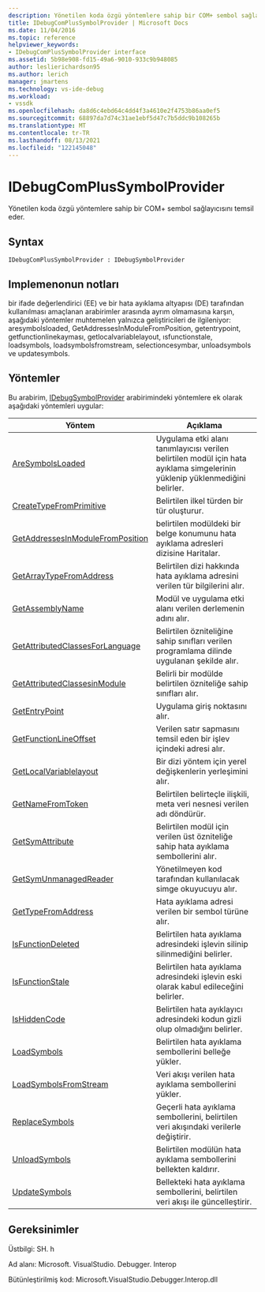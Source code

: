 ```yaml
---
description: Yönetilen koda özgü yöntemlere sahip bir COM+ sembol sağlayıcısını temsil eder.
title: IDebugComPlusSymbolProvider | Microsoft Docs
ms.date: 11/04/2016
ms.topic: reference
helpviewer_keywords:
- IDebugComPlusSymbolProvider interface
ms.assetid: 5b98e908-fd15-49a6-9010-933c9b948085
author: leslierichardson95
ms.author: lerich
manager: jmartens
ms.technology: vs-ide-debug
ms.workload:
- vssdk
ms.openlocfilehash: da8d6c4ebd64c4dd4f3a4610e2f4753b86aa0ef5
ms.sourcegitcommit: 68897da7d74c31ae1ebf5d47c7b5ddc9b108265b
ms.translationtype: MT
ms.contentlocale: tr-TR
ms.lasthandoff: 08/13/2021
ms.locfileid: "122145048"
---
```

# <a name="idebugcomplussymbolprovider"></a>IDebugComPlusSymbolProvider
Yönetilen koda özgü yöntemlere sahip bir COM+ sembol sağlayıcısını temsil eder.

## <a name="syntax"></a>Syntax

```
IDebugComPlusSymbolProvider : IDebugSymbolProvider
```

## <a name="notes-for-implementers"></a>Implemenonun notları
 bir ifade değerlendirici (EE) ve bir hata ayıklama altyapısı (DE) tarafından kullanılması amaçlanan arabirimler arasında ayrım olmamasına karşın, aşağıdaki yöntemler muhtemelen yalnızca geliştiricileri de ilgileniyor: aresymbolsloaded, GetAddressesInModuleFromPosition, getentrypoint, getfunctionlinekayması, getlocalvariablelayout, ısfunctionstale, loadsymbols, loadsymbolsfromstream, selectioncesymbar, unloadsymbols ve updatesymbols.

## <a name="methods"></a>Yöntemler
 Bu arabirim, [IDebugSymbolProvider](../../../extensibility/debugger/reference/idebugsymbolprovider.md) arabirimindeki yöntemlere ek olarak aşağıdaki yöntemleri uygular:

|Yöntem|Açıklama|
|------------|-----------------|
|[AreSymbolsLoaded](../../../extensibility/debugger/reference/idebugcomplussymbolprovider-aresymbolsloaded.md)|Uygulama etki alanı tanımlayıcısı verilen belirtilen modül için hata ayıklama simgelerinin yüklenip yüklenmediğini belirler.|
|[CreateTypeFromPrimitive](../../../extensibility/debugger/reference/idebugcomplussymbolprovider-createtypefromprimitive.md)|Belirtilen ilkel türden bir tür oluşturur.|
|[GetAddressesInModuleFromPosition](../../../extensibility/debugger/reference/idebugcomplussymbolprovider-getaddressesinmodulefromposition.md)|belirtilen modüldeki bir belge konumunu hata ayıklama adresleri dizisine Haritalar.|
|[GetArrayTypeFromAddress](../../../extensibility/debugger/reference/idebugcomplussymbolprovider-getarraytypefromaddress.md)|Belirtilen dizi hakkında hata ayıklama adresini verilen tür bilgilerini alır.|
|[GetAssemblyName](../../../extensibility/debugger/reference/idebugcomplussymbolprovider-getassemblyname.md)|Modül ve uygulama etki alanı verilen derlemenin adını alır.|
|[GetAttributedClassesForLanguage](../../../extensibility/debugger/reference/idebugcomplussymbolprovider-getattributedclassesforlanguage.md)|Belirtilen özniteliğine sahip sınıfları verilen programlama dilinde uygulanan şekilde alır.|
|[GetAttributedClassesinModule](../../../extensibility/debugger/reference/idebugcomplussymbolprovider-getattributedclassesinmodule.md)|Belirli bir modülde belirtilen özniteliğe sahip sınıfları alır.|
|[GetEntryPoint](../../../extensibility/debugger/reference/idebugcomplussymbolprovider-getentrypoint.md)|Uygulama giriş noktasını alır.|
|[GetFunctionLineOffset](../../../extensibility/debugger/reference/idebugcomplussymbolprovider-getfunctionlineoffset.md)|Verilen satır sapmasını temsil eden bir işlev içindeki adresi alır.|
|[GetLocalVariablelayout](../../../extensibility/debugger/reference/idebugcomplussymbolprovider-getlocalvariablelayout.md)|Bir dizi yöntem için yerel değişkenlerin yerleşimini alır.|
|[GetNameFromToken](../../../extensibility/debugger/reference/idebugcomplussymbolprovider-getnamefromtoken.md)|Belirtilen belirteçle ilişkili, meta veri nesnesi verilen adı döndürür.|
|[GetSymAttribute](../../../extensibility/debugger/reference/idebugcomplussymbolprovider-getsymattribute.md)|Belirtilen modül için verilen üst özniteliğe sahip hata ayıklama sembollerini alır.|
|[GetSymUnmanagedReader](../../../extensibility/debugger/reference/idebugcomplussymbolprovider-getsymunmanagedreader.md)|Yönetilmeyen kod tarafından kullanılacak simge okuyucuyu alır.|
|[GetTypeFromAddress](../../../extensibility/debugger/reference/idebugcomplussymbolprovider-gettypefromaddress.md)|Hata ayıklama adresi verilen bir sembol türüne alır.|
|[IsFunctionDeleted](../../../extensibility/debugger/reference/idebugcomplussymbolprovider-isfunctiondeleted.md)|Belirtilen hata ayıklama adresindeki işlevin silinip silinmediğini belirler.|
|[IsFunctionStale](../../../extensibility/debugger/reference/idebugcomplussymbolprovider-isfunctionstale.md)|Belirtilen hata ayıklama adresindeki işlevin eski olarak kabul edileceğini belirler.|
|[IsHiddenCode](../../../extensibility/debugger/reference/idebugcomplussymbolprovider-ishiddencode.md)|Belirtilen hata ayıklayıcı adresindeki kodun gizli olup olmadığını belirler.|
|[LoadSymbols](../../../extensibility/debugger/reference/idebugcomplussymbolprovider-loadsymbols.md)|Belirtilen hata ayıklama sembollerini belleğe yükler.|
|[LoadSymbolsFromStream](../../../extensibility/debugger/reference/idebugcomplussymbolprovider-loadsymbolsfromstream.md)|Veri akışı verilen hata ayıklama sembollerini yükler.|
|[ReplaceSymbols](../../../extensibility/debugger/reference/idebugcomplussymbolprovider-replacesymbols.md)|Geçerli hata ayıklama sembollerini, belirtilen veri akışındaki verilerle değiştirir.|
|[UnloadSymbols](../../../extensibility/debugger/reference/idebugcomplussymbolprovider-unloadsymbols.md)|Belirtilen modülün hata ayıklama sembollerini bellekten kaldırır.|
|[UpdateSymbols](../../../extensibility/debugger/reference/idebugcomplussymbolprovider-updatesymbols.md)|Bellekteki hata ayıklama sembollerini, belirtilen veri akışı ile güncelleştirir.|

## <a name="requirements"></a>Gereksinimler
 Üstbilgi: SH. h

 Ad alanı: Microsoft. VisualStudio. Debugger. Interop

 Bütünleştirilmiş kod: Microsoft.VisualStudio.Debugger.Interop.dll
